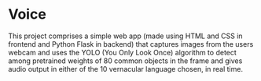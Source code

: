 # Voice
This project comprises a simple web app (made using HTML and CSS in frontend and Python Flask in backend) that captures images from the users webcam and uses the YOLO (You Only Look Once) algorithm to detect among pretrained weights of 80 common objects in the frame and gives audio output in either of the 10 vernacular language chosen, in real time.
